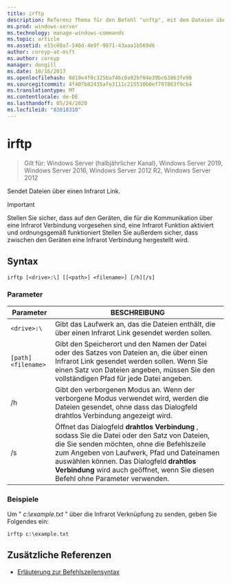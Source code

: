 ```yaml
---
title: irftp
description: Referenz Thema für den Befehl "unftp", mit dem Dateien über einen Infrarot Link gesendet werden.
ms.prod: windows-server
ms.technology: manage-windows-commands
ms.topic: article
ms.assetid: e15c60a7-546d-4e9f-9871-43aaa1b569d6
author: coreyp-at-msft
ms.author: coreyp
manager: dongill
ms.date: 10/16/2017
ms.openlocfilehash: 0d19e4f0c325baf46c0a92bf04e39bc63863fe90
ms.sourcegitcommit: 4f407b82435afe3111c215510b0ef797863f9cb4
ms.translationtype: MT
ms.contentlocale: de-DE
ms.lasthandoff: 05/24/2020
ms.locfileid: "83818310"
---
```

# <a name="irftp"></a>irftp

> Gilt für: Windows Server (halbjährlicher Kanal), Windows Server 2019, Windows Server 2016, Windows Server 2012 R2, Windows Server 2012

Sendet Dateien über einen Infrarot Link.

> [!IMPORTANT]
> Stellen Sie sicher, dass auf den Geräten, die für die Kommunikation über eine Infrarot Verbindung vorgesehen sind, eine Infrarot Funktion aktiviert und ordnungsgemäß funktioniert Stellen Sie außerdem sicher, dass zwischen den Geräten eine Infrarot Verbindung hergestellt wird.

## <a name="syntax"></a>Syntax

```
irftp [<drive>:\] [[<path>] <filename>] [/h][/s]
```

### <a name="parameters"></a>Parameter

| Parameter | BESCHREIBUNG |
| --------- | ----------- |
| `<drive>:\` | Gibt das Laufwerk an, das die Dateien enthält, die über einen Infrarot Link gesendet werden sollen. |
| `[path]<filename>` | Gibt den Speicherort und den Namen der Datei oder des Satzes von Dateien an, die über einen Infrarot Link gesendet werden sollen. Wenn Sie einen Satz von Dateien angeben, müssen Sie den vollständigen Pfad für jede Datei angeben. |
| /h | Gibt den verborgenen Modus an. Wenn der verborgene Modus verwendet wird, werden die Dateien gesendet, ohne dass das Dialogfeld drahtlos Verbindung angezeigt wird. |
| /s | Öffnet das Dialogfeld **drahtlos Verbindung** , sodass Sie die Datei oder den Satz von Dateien, die Sie senden möchten, ohne die Befehlszeile zum Angeben von Laufwerk, Pfad und Dateinamen auswählen können. Das Dialogfeld **drahtlos Verbindung** wird auch geöffnet, wenn Sie diesen Befehl ohne Parameter verwenden. |

### <a name="examples"></a>Beispiele

Um " *c:\example.txt* " über die Infrarot Verknüpfung zu senden, geben Sie Folgendes ein:

```
irftp c:\example.txt
```

## <a name="additional-references"></a>Zusätzliche Referenzen

- [Erläuterung zur Befehlszeilensyntax](command-line-syntax-key.md)
